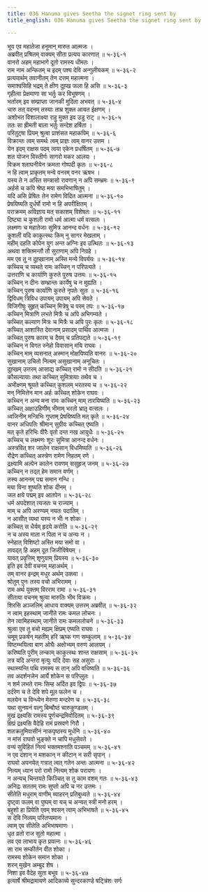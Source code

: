 ```yaml
---
title: 036 Hanuma gives Seetha the signet ring sent by
title_english: 036 Hanuma gives Seetha the signet ring sent by

---
```

<div class="audioEmbed"  caption="श्रीराम-हरिसीताराममूर्ति-घनपाठिभ्यां वचनम्" src="https://archive.org/download/Ramayana-recitation-Sriram-harisItArAmamUrti-Ghanapaati-v2/Kanda_5/Kanda_5_SK-036-Hanuma_gives_Seetha,_the_signet_ring_sent_by.mp3"></div>

भूय एव महातेजा हनूमान् मारुत आत्मजः ।  
अब्रवीत् प्रश्रितम् वाक्यम् सीता प्रत्यय कारणात् ॥ ५-३६-१  
वानरो अहम् महाभागे दूतो रामस्य धीमतः ।  
राम नाम अन्कितम् च इदम् पश्य देवि अन्गुलीयकम् ॥ ५-३६-२  
प्रत्ययार्थम् तवानीतम् तेन दत्तम् महात्मना ।  
समाश्वसिहि भद्रम् ते क्षीण दुह्ख फला हि असि ॥ ५-३६-३  
गृहीत्वा प्रेक्षमाणा सा भर्तुः कर विभूषणम् ।  
भर्तारम् इव सम्प्राप्ता जानकी मुदिता अभवत् ॥ ५-३६-४  
चारु तत् वदनम् तस्याः ताम्र शुक्ल आयत ईक्षणम् ।  
अशोभत विशालाक्ष्या राहु मुक्त इव उडु राट् ॥ ५-३६-५  
ततः सा ह्रीमती बाला भर्तुः सन्देश हर्षिता ।  
परितुट्षा प्रियम् श्रुत्वा प्राशंसत महाकपिम् ॥ ५-३६-६  
विक्रान्तः त्वम् समर्थः त्वम् प्राज्ञः त्वम् वानर उत्तम ।  
येन इदम् राक्षस पदम् त्वया एकेन प्रधर्षितम् ॥ ५-३६-७  
शत योजन विस्तीर्णः सागरो मकर आलयः ।  
विक्रम श्लाघनीयेन क्रमता गोष्पदी कृतः ॥ ५-३६-८  
न हि त्वाम् प्राकृतम् मन्ये वनरम् वनर ऋषभ ।  
यस्य ते न अस्ति सम्त्रासो रावणान् न अपि सम्भ्रमः ॥ ५-३६-९  
अर्हसे च कपि श्रेष्ठ मया समभिभाषितुम् ।  
यदि असि प्रेषितः तेन रामेण विदित आत्मना ॥ ५-३६-१०  
प्रेषयिष्यति दुर्धर्षो रामो न हि अपरीक्षितम् ।  
पराक्रमम् अविज्ञाय मत् सकाशम् विशेषतः ॥ ५-३६-११  
दिष्ट्या च कुशली रामो धर्म आत्मा धर्म वत्सलः ।  
लक्ष्मणः च महातेजाः सुमित्र आनन्द वर्धनः ॥ ५-३६-१२  
कुशली यदि काकुत्स्थः किम् नु सागर मेखलाम् ।  
महीम् दहति कोपेन युग अन्त अग्निः इव उत्थितः ॥ ५-३६-१३  
अथवा शक्तिमन्तौ तौ सुराणाम् अपि निग्रहे ।  
मम एव तु न दुह्खानाम् अस्ति मन्ये विपर्ययः ॥ ५-३६-१४  
कच्चिच् च व्यथते रामः कच्चिन् न परिपत्यते ।  
उत्तराणि च कार्याणि कुरुते पुरुष उत्तमः ॥ ५-३६-१५  
कच्चिन् न दीनः सम्भ्रान्तः कार्येषु च न मुह्यति ।  
कच्चिन् पुरुष कार्याणि कुरुते नृपतेः सुतः ॥ ५-३६-१६  
द्विविधम् त्रिविध उपायम् उपायम् अपि सेवते ।  
विजिगीषुः सुहृत् कच्चिन् मित्रेषु च परम् तपः ॥ ५-३६-१७  
कच्चिन् मित्राणि लभते मित्रैः च अपि अभिगम्यते ।  
कच्चित् कल्याण मित्रः च मित्रैः च अपि पुरः कृतः ॥ ५-३६-१८  
कच्चित् आशास्ति देवानाम् प्रसादम् पार्थिव आत्मजः ।  
कच्चित् पुरुष कारम् च दैवम् च प्रतिपद्यते ॥ ५-३६-१९  
कच्चिन् न विगत स्नेहो विवासान् मयि राघवः ।  
कच्चिन् माम् व्यसनात् अस्मान् मोक्षयिष्यति वानरः ॥ ५-३६-२०  
सुखानाम् उचितो नित्यम् असुखानाम् अनूचितः ।  
दुह्खम् उत्तरम् आसाद्य कच्चित् रामो न सीदति ॥ ५-३६-२१  
कौसल्यायाः तथा कच्चित् सुमित्रायाः तथैव च ।  
अभीक्ष्णम् श्रूयते कच्चित् कुशलम् भरतस्य च ॥ ५-३६-२२  
मन् निमित्तेन मान अर्हः कच्चित् शोकेन राघवः ।  
कच्चिन् न अन्य मना रामः कच्चिन् माम् तारयिष्यति ॥ ५-३६-२३  
कच्चित् अक्षाउहिणीम् भीमाम् भरतो भ्रातृ वत्सलः ।  
ध्वजिनीम् मन्त्रिभिः गुप्ताम् प्रेषयिष्यति मत् कृते ॥ ५-३६-२४  
वानर अधिपतिः श्रीमान् सुग्रीवः कच्चित् एष्यति ।  
मत् कृते हरिभिः वीरैः वृतो दन्त नख आयुधैः ॥ ५-३६-२५  
कच्चिच् च लक्ष्मणः शूरः सुमित्रा आनन्द वर्धनः ।  
अस्त्रवित् शर जालेन राक्षसान् विधमिष्यति ॥ ५-३६-२६  
रौद्रेण कच्चित् अस्त्रेण रामेण निहतम् रणे ।  
द्रक्ष्यामि अल्पेन कालेन रावणम् ससुहृज् जनम् ॥ ५-३६-२७  
कच्चिन् न तद्त् हेम समान वर्णम् ।  
तस्य आननम् पद्म समान गन्धि ।  
मया विना शुष्यति शोक दीनम् ।  
जल क्षये पद्मम् इव आतपेन ॥ ५-३६-२८  
धर्म अपदेशात् त्यजतः च राज्याम् ।  
माम् च अपि अरण्यम् नयतः पदातिम् ।  
न आसीत् व्यथा यस्य न भीः न शोकः ।  
कच्चित् स धैर्यम् हृदये करोति ॥ ५-३६-२९  
न च अस्य माता न पिता न च अन्यः न ।  
स्नेहात् विशिष्टो अस्ति मया समो वा ।  
तावद्त् हि अहम् दूत जिजीविषेयम् ।  
यावत् प्रवृत्तिम् शृणुयाम् प्रियस्य ॥ ५-३६-३०  
इति इव देवी वचनम् महाअर्थम् ।  
तम् वानर इन्द्रम् मधुर अर्थम् उक्त्वा ।  
श्रोतुम् पुनः तस्य वचो अभिरामम् ।  
राम अर्थ युक्तम् विरराम रामा ॥ ५-३६-३१  
सीताया वचनम् श्रुत्वा मारुतिः भीम विक्रमः ।  
शिरसि अञ्जलिम् आधाय वाक्यम् उत्तरम् अब्रवीत् ॥ ५-३६-३२  
न त्वाम् इहस्थाम् जानीते रामः कमल लोचनः ।  
तेन त्वामिहस्थाम् जानीते रामः कमललोचने ॥ ५-३६-३३  
श्रुत्वा एव तु वचो मह्यम् क्षिप्रम् एष्यति राघवः ।  
चमूम् प्रकर्षन् महतीम् हरि ऋष्क गण सम्कुलाम् ॥ ५-३६-३४  
विष्टम्भयित्वा बाण ओघैः अक्षोभ्यम् वरुण आलयम् ।  
करिष्यति पुरीम् लन्काम् काकुत्स्थः शान्त राक्षसाम् ॥ ५-३६-३५  
तत्र यदि अन्तरा मृत्युः यदि देवाः सह असुराः ।  
स्थास्यन्ति पथि रामस्य स तान् अपि वधिष्यति ॥ ५-३६-३६  
तव अदर्शनजेन आर्ये शोकेन स परिप्लुतः ।  
न शर्म लभते रामः सिम्ह अर्दित इव द्विपः ॥ ५-३६-३७  
दर्दरेण च ते देवि शपे मूल फलेन च ।  
मलयेन च विन्ध्येन मेरुणा मन्दरेण च ॥ ५-३६-३८  
यथा सुनयनं वल्गु बिम्बौष्ठं चारुकुण्डलम् ।  
मुखं द्रक्ष्यसि रामस्य पूर्णचन्द्रमिवोदितम् ॥ ५-३६-३९  
क्षिप्रं द्रक्ष्यसि वैदेहि रामं प्रस्रवणे गिरौ ।  
शतक्रतुमिवासीनं नाकपृष्ठस्य मूर्धनि ॥ ५-३६-४०  
न मांसं राघवो भुङ्क्ते न चापि मधुसेवते ।  
वन्यं सुविहितं नित्यं भक्तमश्नाति पञ्चमम् ॥ ५-३६-४१  
न एव दंशान् न मशकान् न कीटान् न सरी सृपान् ।  
राघवो अपनयेत् गत्रात् त्वत् गतेन अन्तः आत्मना ॥ ५-३६-४२  
नित्यम् ध्यान परो रामो नित्यम् शोक परायणः ।  
न अन्यच् चिन्तयते किञ्चित् स तु काम वशम् गतः ॥ ५-३६-४३  
अनिद्रः सततम् रामः सुप्तो अपि च नर उत्तमः ।  
सीतेति मधुराम् वाणीम् व्याहरन् प्रतिबुध्यते ॥ ५-३६-४४  
दृष्ट्वा फलम् वा पुष्पम् वा यच् च अन्यत् स्त्री मनो हरम् ।  
बहुशो हा प्रियेति एवम् श्वसन् त्वाम् अभिभाषते ॥ ५-३६-४५  
स देवि नित्यम् परितप्यमानः ।  
त्वाम् एव सीतेति अभिभाषमाणः ।  
धृत व्रतो राज सुतो महात्मा ।  
तव एव लाभाय कृत प्रयत्नः ॥ ५-३६-४६  
सा राम सम्कीर्तन वीत शोका ।  
रामस्य शोकेन समान शोका ।  
शरन् मुखेन अम्बुद शेष ।  
निशा इव वैदेह सुता बभूव ॥ ५-३६-४७  
इत्यार्षे श्रीमद्रामायणे आदिकाव्ये सुन्दरकाण्डे षट्त्रिंशः सर्गः